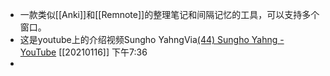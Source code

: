 - 一款类似[[Anki]]和[[Remnote]]的整理笔记和间隔记忆的工具，可以支持多个窗口。
- 这是youtube上的介绍视频Sungho YahngVia[(44) Sungho Yahng - YouTube](https://www.youtube.com/channel/UCwVOZMFkrYVeUdlxDT2lwaw) [[20210116]] 下午7:36
- 
